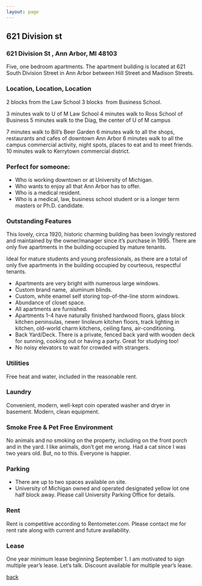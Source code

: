 ```yaml
---
layout: page
---
```


## 621 Division st

### 621 Division St , Ann Arbor, MI  48103
Five, one bedroom apartments.  The apartment building is located at 621 South Division Street in Ann Arbor between Hill Street and Madison Streets.

### Location, Location, Location

2 blocks from the Law School 
3 blocks  from Business School. 

3 minutes walk to U of M Law School
4 minutes walk to Ross School of Business
5 minutes walk to the Diag, the center of U of M campus 

7 minutes walk to Bill’s Beer Garden
6 minutes walk to all the shops, restaurants and cafes of downtown Ann Arbor
6 minutes walk to all the campus commercial activity, night spots, places to eat and to meet friends.
10 minutes walk to Kerrytown commercial district.

### Perfect for someone:
* Who is working downtown or at University of Michigan.
* Who wants to enjoy all that Ann Arbor has to offer. 
* Who is a medical resident.
* Who is a medical, law, business school student or is a longer term masters or Ph.D. candidate.


### Outstanding Features 
This lovely, circa 1920, historic charming building has been lovingly restored and maintained by the owner/manager since it’s purchase in 1995.   There are only five apartments in the building occupied by mature tenants.

Ideal for mature students and young professionals, as there are a total of only five apartments in the building occupied by courteous, respectful tenants. 

* Apartments are very bright with numerous large windows.
* Custom brand name,  aluminum blinds. 
* Custom, white enamel self storing top-of-the-line storm windows.  
* Abundance of closet space.   
* All apartments are furnished.
* Apartments 1-4 have naturally finished hardwood floors, glass block kitchen peninsulas, newer linoleum kitchen floors, track lighting in kitchen, old-world charm kitchens, ceiling fans, air-conditioning.
* Back Yard/Deck.  There is a private, fenced back yard with wooden deck for sunning, cooking out or having a party.   Great for studying too!
* No noisy elevators to wait for crowded with strangers.

### Utilities
Free heat and water, included in the reasonable rent.

### Laundry
Convenient, modern, well-kept coin operated washer and dryer in basement.  Modern, clean equipment.

### Smoke Free & Pet Free Environment
No animals and no smoking on the property, including on the front porch and in the yard.  I like animals, don’t get me wrong.  Had a cat since I was two years old.  But, no to this.  Everyone is happier.

### Parking
* There are up to two spaces available on site.
* University of Michigan owned and operated designated yellow lot one half block away.  Please call University Parking Office for details.

### Rent
Rent is competitive according to Rentometer.com. Please contact me for rent rate along with current and future availability.

### Lease
One year minimum lease beginning September 1.  I am motivated to sign multiple year’s lease. Let’s talk.  Discount available for multiple year’s lease.


[back](/)
